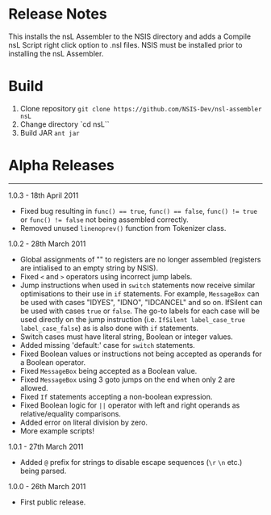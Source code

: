 # Release Notes

This installs the nsL Assembler to the NSIS directory and adds a Compile
nsL Script right click option to .nsl files. NSIS must be installed
prior to installing the nsL Assembler.

# Build

1. Clone repository `git clone https://github.com/NSIS-Dev/nsl-assembler nsL`
2. Change directory `cd nsL``
3. Build JAR `ant jar`

# Alpha Releases
------------------------------------------------------------------------

1.0.3 - 18th April 2011
* Fixed bug resulting in `func() == true`, `func() == false`, `func() != true`
  or `func() != false` not being assembled correctly.
* Removed unused `linenoprev()` function from Tokenizer class.

1.0.2 - 28th March 2011
* Global assignments of "" to registers are no longer assembled
  (registers are intialised to an empty string by NSIS).
* Fixed `<` and `>` operators using incorrect jump labels.
* Jump instructions when used in `switch` statements now receive similar
  optimisations to their use in `if` statements. For example, `MessageBox`
  can be used with cases "IDYES", "IDNO", "IDCANCEL" and so on. IfSilent
  can be used with cases `true` or `false`. The go-to labels for each case
  will be used directly on the jump instruction (i.e. `IfSilent
  label_case_true label_case_false`) as is also done with `if` statements.
* Switch cases must have literal string, Boolean or integer values.
* Added missing 'default:' case for `switch` statements.
* Fixed Boolean values or instructions not being accepted as operands
  for a Boolean operator.
* Fixed `MessageBox` being accepted as a Boolean value.
* Fixed `MessageBox` using 3 goto jumps on the end when only 2 are
  allowed.
* Fixed `If` statements accepting a non-boolean expression.
* Fixed Boolean logic for `||` operator with left and right operands as
  relative/equality comparisons.
* Added error on literal division by zero.
* More example scripts!

1.0.1 - 27th March 2011
* Added `@` prefix for strings to disable escape sequences (`\r` `\n` etc.)
  being parsed.

1.0.0 - 26th March 2011
* First public release.
